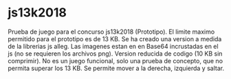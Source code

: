# js13k2018
Prueba de juego para el concurso js13k2018 (Prototipo).
El limite maximo permitido para el prototipo es de 13 KB.
Se ha creado una version a medida de la librerias js alleg.
Las imagenes estan en en Base64 incrustadas en el js (no se requieren los archivos png).
Version reducida de codigo (10 KB sin comprimir).
No es un juego funcional, solo una prueba de concepto, que no permita superar los 13 KB. Se permite mover a la derecha, izquierda y saltar.
